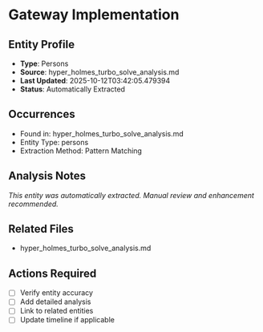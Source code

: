 # Gateway Implementation

## Entity Profile
- **Type**: Persons
- **Source**: hyper_holmes_turbo_solve_analysis.md
- **Last Updated**: 2025-10-12T03:42:05.479394
- **Status**: Automatically Extracted

## Occurrences
- Found in: hyper_holmes_turbo_solve_analysis.md
- Entity Type: persons
- Extraction Method: Pattern Matching

## Analysis Notes
*This entity was automatically extracted. Manual review and enhancement recommended.*

## Related Files
- hyper_holmes_turbo_solve_analysis.md

## Actions Required
- [ ] Verify entity accuracy
- [ ] Add detailed analysis
- [ ] Link to related entities
- [ ] Update timeline if applicable
